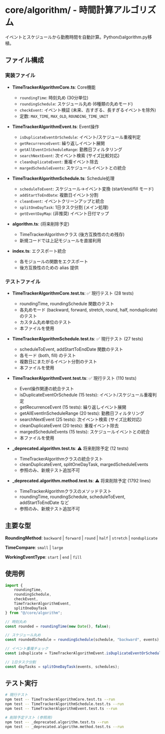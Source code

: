 ﻿# core/algorithm/ - 時間計算アルゴリズム

イベントとスケジュールから勤務時間を自動計算。Pythonのalgorithm.py移植。

## ファイル構成

### 実装ファイル

- **TimeTrackerAlgorithmCore.ts**: Core機能
  - `roundingTime`: 時刻丸め (30分単位)
  - `roundingSchedule`: スケジュール丸め (6種類の丸めモード)
  - `checkEvent`: イベント検証 (未来、古すぎる、長すぎるイベントを除外)
  - 定数: `MAX_TIME`, `MAX_OLD`, `ROUNDING_TIME_UNIT`

- **TimeTrackerAlgorithmEvent.ts**: Event操作
  - `isDuplicateEventOrSchedule`: イベント/スケジュール重複判定
  - `getRecurrenceEvent`: 繰り返しイベント展開
  - `getAllEventInScheduleRange`: 勤務日フィルタリング
  - `searchNextEvent`: 次イベント検索 (サイズ比較対応)
  - `cleanDuplicateEvent`: 重複イベント除去
  - `margedScheduleEvents`: スケジュールイベントとの統合

- **TimeTrackerAlgorithmSchedule.ts**: Schedule処理
  - `scheduleToEvent`: スケジュール→イベント変換 (start/end/fill モード)
  - `addStartToEndDate`: 複数日イベント分割
  - `cleanEvent`: イベントクリーンアップと統合
  - `splitOneDayTask`: 1日タスク分割 (メイン処理)
  - `getEventDayMap`: (非推奨) イベント日付マップ

- **algorithm.ts**: (将来削除予定)
  - TimeTrackerAlgorithmクラス (後方互換性のため残存)
  - 新規コードでは上記モジュールを直接利用

- **index.ts**: エクスポート統合
  - 各モジュールの関数をエクスポート
  - 後方互換性のための alias 提供

### テストファイル

- **TimeTrackerAlgorithmCore.test.ts**: ✅ 現行テスト (28 tests)
  - roundingTime, roundingSchedule 関数のテスト
  - 各丸めモード (backward, forward, stretch, round, half, nonduplicate) のテスト
  - カスタム丸め単位のテスト
  - 本ファイルを使用

- **TimeTrackerAlgorithmSchedule.test.ts**: ✅ 現行テスト (27 tests)
  - scheduleToEvent, addStartToEndDate 関数のテスト
  - 各モード (both, fill) のテスト
  - 複数日にまたがるイベント分割のテスト
  - 本ファイルを使用

- **TimeTrackerAlgorithmEvent.test.ts**: ✅ 現行テスト (110 tests)
  - Event操作関連の統合テスト
  - isDuplicateEventOrSchedule (15 tests): イベント/スケジュール重複判定
  - getRecurrenceEvent (15 tests): 繰り返しイベント展開
  - getAllEventInScheduleRange (20 tests): 勤務日フィルタリング
  - searchNextEvent (25 tests): 次イベント検索 (サイズ比較対応)
  - cleanDuplicateEvent (20 tests): 重複イベント除去
  - margedScheduleEvents (15 tests): スケジュールイベントとの統合
  - 本ファイルを使用

- **_deprecated.algorithm.test.ts**: ⚠️ 将来削除予定 (12 tests)
  - TimeTrackerAlgorithmクラスの統合テスト
  - cleanDuplicateEvent, splitOneDayTask, margedScheduleEvents
  - 参照のみ、新規テスト追加不可

- **_deprecated.algorithm.method.test.ts**: ⚠️ 将来削除予定 (1792 lines)
  - TimeTrackerAlgorithmクラスのメソッドテスト
  - roundingTime, roundingSchedule, scheduleToEvent, addStartToEndDate など
  - 参照のみ、新規テスト追加不可

## 主要な型

**RoundingMethod**: `backward` | `forward` | `round` | `half` | `stretch` | `nonduplicate`

**TimeCompare**: `small` | `large`

**WorkingEventType**: `start` | `end` | `fill`

## 使用例

```typescript
import { 
    roundingTime, 
    roundingSchedule, 
    checkEvent,
    TimeTrackerAlgorithmEvent,
    splitOneDayTask 
} from "@/core/algorithm";

// 時刻丸め
const rounded = roundingTime(new Date(), false);

// スケジュール丸め
const roundedSchedule = roundingSchedule(schedule, "backward", events);

// イベント重複チェック
const isDuplicate = TimeTrackerAlgorithmEvent.isDuplicateEventOrSchedule(event, events);

// 1日タスク分割
const dayTasks = splitOneDayTask(events, schedules);
```

## テスト実行

```bash
# 現行テスト
npm test -- TimeTrackerAlgorithmCore.test.ts --run
npm test -- TimeTrackerAlgorithmSchedule.test.ts --run
npm test -- TimeTrackerAlgorithmEvent.test.ts --run

# 削除予定テスト (参照用)
npm test -- _deprecated.algorithm.test.ts --run
npm test -- _deprecated.algorithm.method.test.ts --run
```
